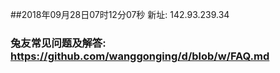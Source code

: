 ##2018年09月28日07时12分07秒 新址: 142.93.239.34
### 兔友常见问题及解答: https://github.com/wanggonging/d/blob/w/FAQ.md
